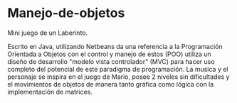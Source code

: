 # Manejo-de-objetos
Mini juego de un Laberinto.

Escrito en Java, utilizando Netbeans da una referencia a la Programación Orientada a Objetos con el control y manejo de estos (POO) utiliza un diseño de desarrollo "modelo vista controlador" (MVC) para hacer uso completo del potencial de este paradigma de programación. La musica y el personaje se inspira en el juego de Mario, posee 2 niveles sin dificultades y el movimientos de objetos de manera tanto gráfica como lógica con la implementación de matrices.  
